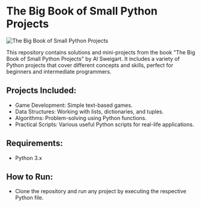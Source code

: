# The Big Book of Small Python Projects

![The Big Book of Small Python Projects](https://m.media-amazon.com/images/I/71Qp645PuKL._AC_UF1000,1000_QL80_.jpg)

This repository contains solutions and mini-projects from the book "The Big Book of Small Python Projects" by Al Sweigart. It includes a variety of Python projects that cover different concepts and skills, perfect for beginners and intermediate programmers.

## Projects Included:
- Game Development: Simple text-based games.
- Data Structures: Working with lists, dictionaries, and tuples.
- Algorithms: Problem-solving using Python functions.
- Practical Scripts: Various useful Python scripts for real-life applications.

## Requirements:
- Python 3.x

## How to Run:
- Clone the repository and run any project by executing the respective Python file.

